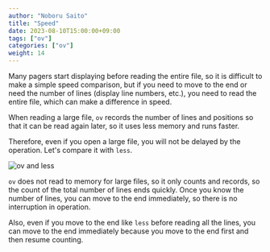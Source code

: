 ```yaml
---
author: "Noboru Saito"
title: "Speed"
date: 2023-08-10T15:00:00+09:00
tags: ["ov"]
categories: ["ov"]
weight: 14
---
```


Many pagers start displaying before reading the entire file, so it is difficult to make a simple speed comparison, but if you need to move to the end or need the number of lines (display line numbers, etc.), you need to read the entire file, which can make a difference in speed.

When reading a large file, `ov` records the number of lines and positions so that it can be read again later, so it uses less memory and runs faster.

Therefore, even if you open a large file, you will not be delayed by the operation.
Let's compare it with `less`.

![ov and less](/ov/open-large-file.gif)

`ov` does not read to memory for large files, so it only counts and records, so the count of the total number of lines ends quickly. Once you know the number of lines, you can move to the end immediately, so there is no interruption in operation.

Also, even if you move to the end like `less` before reading all the lines, you can move to the end immediately because you move to the end first and then resume counting.
